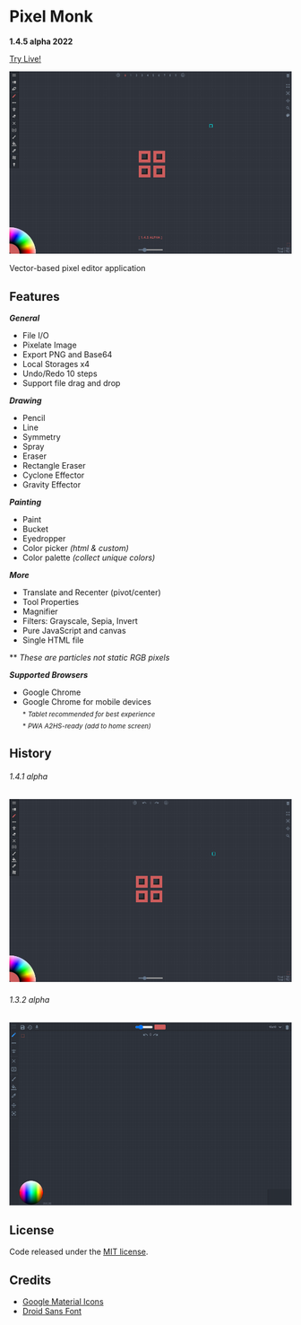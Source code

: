 # Pixel Monk
**1.4.5 alpha 2022**

[Try Live!](https://nimadez.github.io/pixel-monk)

![screenshot](screenshot.png?raw=true "Screenshot")

Vector-based pixel editor application

## Features

***General***
- File I/O
- Pixelate Image
- Export PNG and Base64
- Local Storages x4
- Undo/Redo 10 steps
- Support file drag and drop

***Drawing***
- Pencil
- Line
- Symmetry
- Spray
- Eraser
- Rectangle Eraser
- Cyclone Effector
- Gravity Effector

***Painting***
- Paint
- Bucket
- Eyedropper
- Color picker *(html & custom)*
- Color palette *(collect unique colors)*

***More***
- Translate and Recenter (pivot/center)
- Tool Properties
- Magnifier
- Filters: Grayscale, Sepia, Invert
- Pure JavaScript and canvas
- Single HTML file

** *These are particles not static RGB pixels*

***Supported Browsers***
- Google Chrome
- Google Chrome for mobile devices
<br><sub>* *Tablet recommended for best experience*</sub>
<br><sub>* *PWA A2HS-ready (add to home screen)*</sub>

## History
###### 1.4.1 alpha<br>
![screenshot](screenshots/screenshot141.png?raw=true "Screenshot")
###### 1.3.2 alpha<br>
![screenshot](screenshots/screenshot132.png?raw=true "Screenshot")

## License
Code released under the [MIT license](https://github.com/nimadez/pixel-monk/blob/main/LICENSE).

## Credits
- [Google Material Icons](https://github.com/google/material-design-icons)
- [Droid Sans Font](https://www.android.com/)
